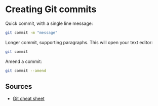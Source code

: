 # Creating Git commits

Quick commit, with a single line message:

```sh
git commit -m "message"
```

Longer commit, supporting paragraphs. This will open your text editor:

```sh
git commit
```

Amend a commit:

```sh
git commit --amend
```

## Sources

-   [Git cheat sheet](https://steinbaugh.com/posts/git.html)
